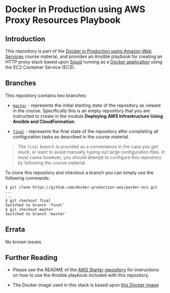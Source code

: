 # Docker in Production using AWS Proxy Resources Playbook

## Introduction

This repository is part of the [Docker in Production using Amazon Web Services](https://app.pluralsight.com/library/courses/docker-production-using-amazon-web-services/table-of-contents) course material, and provides an Ansible playbook for creating an HTTP proxy stack based upon [Squid](http://www.squid-cache.org) running as a [Docker application](https://github.com/docker-production-aws/docker-squid) using the EC2 Container Service (ECS).

## Branches

This repository contains two branches:

- [`master`](https://github.com/docker-production-aws/proxy-resources/tree/master) - represents the initial starting state of the repository as viewed in the course.  Specifically this is an empty repository that you are instructed to create in the module **Deploying AWS Infrastructure Using Ansible and CloudFormation**.

- [`final`](https://github.com/docker-production-aws/proxy-resources/tree/final) - represents the final state of the repository after completing all configuration tasks as described in the course material.

> The `final` branch is provided as a convenience in the case you get stuck, or want to avoid manually typing out large configuration files.  In most cases however, you should attempt to configure this repository by following the course material.

To clone this repository and checkout a branch you can simply use the following commands:

```
$ git clone https://github.com/docker-production-aws/packer-ecs.git
...
...
$ git checkout final
Switched to branch 'final'
$ git checkout master
Switched to branch 'master'
```

## Errata

No known issues.

## Further Reading

- Please see the README of the [AWS Starter repository](https://github.com/docker-production-aws/aws-starter) for instructions on how to use the Ansible playbook included with this repository.

- The Docker image used in this stack is based upon [this Docker image](https://github.com/docker-production-aws/docker-squid)

